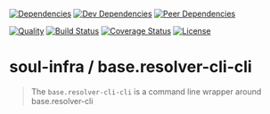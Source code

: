 [![Dependencies][dependencies-image]][dependencies-link]
[![Dev Dependencies][dev-dependencies-image]][dev-dependencies-link]
[![Peer Dependencies][peer-dependencies-image]][peer-dependencies-link]

[![Quality][quality-image]][quality-link]
[![Build Status][build-status-image]][build-status-link]
[![Coverage Status][coverage-status-image]][coverage-status-link]
[![License][license-image]][license-link]


# soul-infra / base.resolver-cli-cli

> The `base.resolver-cli-cli` is a command line wrapper around base.resolver-cli


[dependencies-image]: http://img.shields.io/david/soul-infra/base.resolver-cli.svg?style=flat-square
[dependencies-link]: https://david-dm.org/soul-infra/base.resolver-cli#info=dependencies&view=list
[dev-dependencies-image]: http://img.shields.io/david/dev/soul-infra/base.resolver-cli.svg?style=flat-square
[dev-dependencies-link]: https://david-dm.org/soul-infra/base.resolver-cli#info=devDependencies&view=list
[peer-dependencies-image]: http://img.shields.io/david/peer/soul-infra/base.resolver-cli.svg?style=flat-square
[peer-dependencies-link]: https://david-dm.org/soul-infra/base.resolver-cli#info=peerDependencies&view=list
[license-image]: http://img.shields.io/badge/license-UNLICENSE-brightgreen.svg?style=flat-square
[license-link]: http://unlicense.org
[quality-image]: http://img.shields.io/codeclimate/github/soul-infra/base.resolver-cli.svg?style=flat-square
[quality-link]: https://codeclimate.com/github/soul-infra/base.resolver-cli
[build-status-image]: http://img.shields.io/travis/soul-infra/base.resolver-cli.svg?style=flat-square
[build-status-link]: https://travis-ci.org/soul-infra/base.resolver-cli
[coverage-status-image]: http://img.shields.io/coveralls/soul-infra/base.resolver-cli.svg?style=flat-square
[coverage-status-link]: https://coveralls.io/r/soul-infra/base.resolver-cli